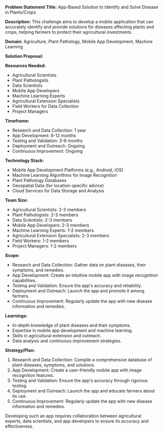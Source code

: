 **Problem Statement Title:** App-Based Solution to Identify and Solve Disease in Plants/Crops

**Description:** This challenge aims to develop a mobile application that can accurately identify and provide solutions for diseases affecting plants and crops, helping farmers to protect their agricultural investments.

**Domain:** Agriculture, Plant Pathology, Mobile App Development, Machine Learning

**Solution Proposal:**

**Resources Needed:**
- Agricultural Scientists
- Plant Pathologists
- Data Scientists
- Mobile App Developers
- Machine Learning Experts
- Agricultural Extension Specialists
- Field Workers for Data Collection
- Project Managers

**Timeframe:**
- Research and Data Collection: 1 year
- App Development: 6-12 months
- Testing and Validation: 3-6 months
- Deployment and Outreach: Ongoing
- Continuous Improvement: Ongoing

**Technology Stack:**
- Mobile App Development Platforms (e.g., Android, iOS)
- Machine Learning Algorithms for Image Recognition
- Plant Pathology Databases
- Geospatial Data (for location-specific advice)
- Cloud Services for Data Storage and Analysis

**Team Size:**
- Agricultural Scientists: 2-3 members
- Plant Pathologists: 2-3 members
- Data Scientists: 2-3 members
- Mobile App Developers: 2-3 members
- Machine Learning Experts: 1-2 members
- Agricultural Extension Specialists: 2-3 members
- Field Workers: 1-2 members
- Project Managers: 1-2 members

**Scope:**
- Research and Data Collection: Gather data on plant diseases, their symptoms, and remedies.
- App Development: Create an intuitive mobile app with image recognition capabilities.
- Testing and Validation: Ensure the app's accuracy and reliability.
- Deployment and Outreach: Launch the app and promote it among farmers.
- Continuous Improvement: Regularly update the app with new disease information and remedies.

**Learnings:**
- In-depth knowledge of plant diseases and their symptoms.
- Expertise in mobile app development and machine learning.
- Skills in agricultural extension and outreach.
- Data analysis and continuous improvement strategies.

**Strategy/Plan:**
1. Research and Data Collection: Compile a comprehensive database of plant diseases, symptoms, and solutions.
2. App Development: Create a user-friendly mobile app with image recognition features.
3. Testing and Validation: Ensure the app's accuracy through rigorous testing.
4. Deployment and Outreach: Launch the app and educate farmers about its use.
5. Continuous Improvement: Regularly update the app with new disease information and remedies.

Developing such an app requires collaboration between agricultural experts, data scientists, and app developers to ensure its accuracy and effectiveness.